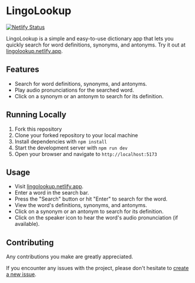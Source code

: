 # LingoLookup

[![Netlify Status](https://api.netlify.com/api/v1/badges/994f48f5-854e-4cdc-91c9-ec4f65b20d85/deploy-status)](https://app.netlify.com/sites/lingolookup/deploys)

LingoLookup is a simple and easy-to-use dictionary app that lets you quickly search for word definitions, synonyms, and antonyms. Try it out at [lingolookup.netlify.app](https://lingolookup.netlify.app).

## Features

* Search for word definitions, synonyms, and antonyms.
* Play audio pronunciations for the searched word.
* Click on a synonym or an antonym to search for its definition.

## Running Locally

1. Fork this repository
2. Clone your forked repository to your local machine
3. Install dependencies with `npm install`
4. Start the development server with `npm run dev`
5. Open your browser and navigate to `http://localhost:5173`

## Usage

* Visit [lingolookup.netlify.app](https://lingolookup.netlify.app).
* Enter a word in the search bar.
* Press the "Search" button or hit "Enter" to search for the word.
* View the word's definitions, synonyms, and antonyms.
* Click on a synonym or an antonym to search for its definition.
* Click on the speaker icon to hear the word's audio pronunciation (if available).

## Contributing

Any contributions you make are greatly appreciated.

If you encounter any issues with the project, please don't hesitate to [create a new issue](https://github.com/jeremy0x/lingo-lookup/issues/new/choose).
